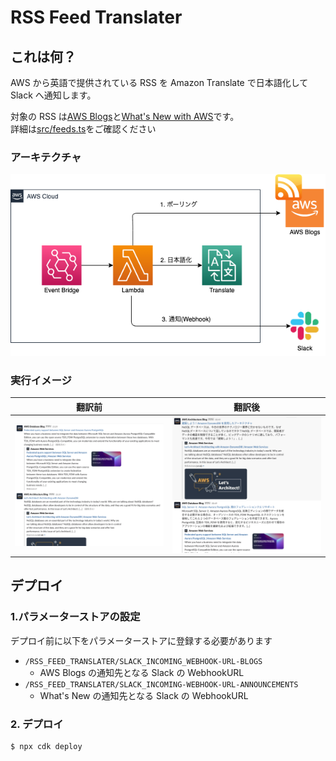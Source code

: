 # RSS Feed Translater

## これは何？

AWS から英語で提供されている RSS を Amazon Translate で日本語化して Slack へ通知します。

対象の RSS は[AWS Blogs](https://aws.amazon.com/blogs/)と[What's New with AWS](https://aws.amazon.com/about-aws/whats-new/2022)です。  
詳細は[src/feeds.ts](./src/feeds.ts)をご確認ください

### アーキテクチャ

![](./docs/architecture.drawio.png)

### 実行イメージ

| 翻訳前                       | 翻訳後                       |
| ---------------------------- | ---------------------------- |
| ![](./docs/aws-blogs-en.png) | ![](./docs/aws-blogs-ja.png) |

## デプロイ

### 1.パラメーターストアの設定

デプロイ前に以下をパラメーターストアに登録する必要があります

- `/RSS_FEED_TRANSLATER/SLACK_INCOMING_WEBHOOK-URL-BLOGS`
  - AWS Blogs の通知先となる Slack の WebhookURL
- `/RSS_FEED_TRANSLATER/SLACK_INCOMING-WEBHOOK-URL-ANNOUNCEMENTS`
  - What's New の通知先となる Slack の WebhookURL

### 2. デプロイ

```bash
$ npx cdk deploy
```
